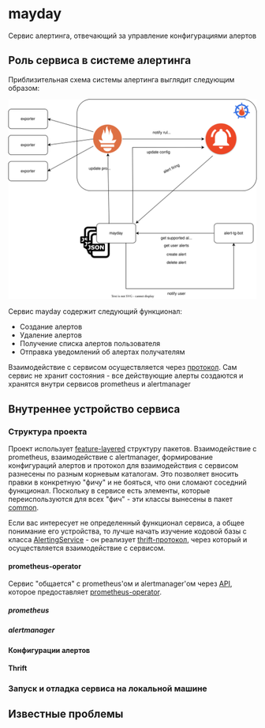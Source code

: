 # mayday

Сервис алертинга, отвечающий за управление конфигурациями алертов

## Роль сервиса в системе алертинга

Приблизительная схема системы алертинга выглядит следующим образом:

![схема системы алертинга](./img/alerting.svg)


Сервис mayday содержит следующий функционал:

 - Создание алертов
 - Удаление алертов
 - Получение списка алертов пользователя
 - Отправка уведомлений об алертах получателям

Взаимодействие с сервисом осуществляется через [протокол](https://github.com/valitydev/mayday-proto).
Сам сервис не хранит состояния - все действующие алерты создаются и хранятся внутри сервисов prometheus и alertmanager

## Внутреннее устройство сервиса

### Структура проекта

Проект использует [feature-layered](https://phauer.com/2020/package-by-feature/) структуру пакетов. 
Взаимодействие с prometheus, взаимодействие с alertmanager, формирование конфигураций алертов и протокол для взаимодействия с сервисом разнесены по разным корневым каталогам.
Это позволяет вносить правки в конкретную "фичу" и не бояться, что они сломают соседний функционал. 
Поскольку в сервисе есть элементы, которые переиспользуются для всех "фич" - эти классы вынесены в пакет [common](src/main/java/dev/vality/alerting/mayday/common).

Если вас интересует не определенный функционал сервиса, а общее понимание его устройства, то лучше начать изучение кодовой базы с класса [AlertingService](src/main/java/dev/vality/alerting/mayday/thrift/service/AlertingService.java) - он реализует [thrift-протокол](https://github.com/valitydev/mayday-proto), через который и осуществляется взаимодействие с сервисом.

#### prometheus-operator

Сервис "общается" с prometheus'ом и alertmanager'ом через [API](https://prometheus-operator.dev/docs/operator/api/), которое предоставляет [prometheus-operator](https://prometheus-operator.dev/).

##### prometheus
##### alertmanager
#### Конфигурации алертов
#### Thrift

### Запуск и отладка сервиса на локальной машине
## Известные проблемы

